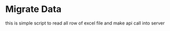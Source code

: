 <h1>
  Migrate Data
</h1>
<p>
  this is simple script to read all row of excel file and make api call into server 
</p>
